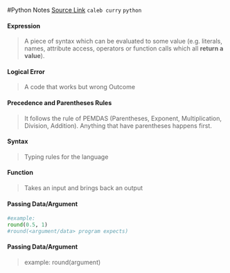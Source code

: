 #Python Notes
[Source Link](https://www.youtube.com/playlist?list=PL_c9BZzLwBRKK8ndQBBKolg7IxrC5T6Ws)
`caleb curry` `python`

#### Expression

>A piece of syntax which can be evaluated to some value (e.g. literals, names, attribute access, operators or function calls which all **return a value**).

#### Logical Error

>A code that works but wrong Outcome

#### Precedence and Parentheses Rules

>It follows the rule of PEMDAS (Parentheses, Exponent, Multiplication, Division, Addition). Anything that have parentheses happens first.

#### Syntax

>Typing rules for the language

#### Function

>Takes an input and brings back an output

#### Passing Data/Argument

```python
#example: 
round(0.5, 1)
#round(<argument/data> program expects)
```

#### Passing Data/Argument

>example: round(argument)
